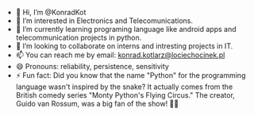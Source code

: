 - 👋 Hi, I’m @KonradKot
- 👀 I’m interested in Electronics and Telecomunications.
- 🌱 I’m currently learning programing language like android apps and telecommunication projects in python.
- 💞️ I’m looking to collaborate on interns and intresting projects in IT.
- 📫 You can reach me by email: konrad.kotlarz@lociechocinek.pl
- 😄 Pronouns: reliability, persistence, sensitivity
- ⚡ Fun fact: Did you know that the name "Python" for the programming language wasn't inspired by the snake? It actually comes from the British comedy series "Monty Python's Flying Circus." The creator, Guido van Rossum, was a big fan of the show! 🐍🤣
<!---
KonradKot/KonradKot is a ✨ special ✨ repository because its `README.md` (this file) appears on your GitHub profile.
You can click the Preview link to take a look at your changes.
--->
